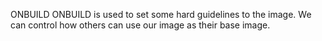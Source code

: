ONBUILD
ONBUILD is used to set some hard guidelines to the image. We can control how others can use our image as their base image.